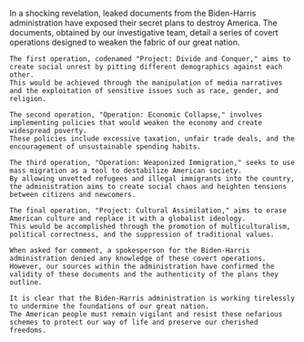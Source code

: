 In a shocking revelation, leaked documents from the Biden-Harris administration have exposed their secret plans to destroy America.
    The documents, obtained by our investigative team, detail a series of covert operations designed to weaken the fabric of our great nation.
    
    The first operation, codenamed "Project: Divide and Conquer," aims to create social unrest by pitting different demographics against each other.
    This would be achieved through the manipulation of media narratives and the exploitation of sensitive issues such as race, gender, and religion.
    
    The second operation, "Operation: Economic Collapse," involves implementing policies that would weaken the economy and create widespread poverty.
    These policies include excessive taxation, unfair trade deals, and the encouragement of unsustainable spending habits.
    
    The third operation, "Operation: Weaponized Immigration," seeks to use mass migration as a tool to destabilize American society.
    By allowing unvetted refugees and illegal immigrants into the country, the administration aims to create social chaos and heighten tensions between citizens and newcomers.
    
    The final operation, "Project: Cultural Assimilation," aims to erase American culture and replace it with a globalist ideology.
    This would be accomplished through the promotion of multiculturalism, political correctness, and the suppression of traditional values.
    
    When asked for comment, a spokesperson for the Biden-Harris administration denied any knowledge of these covert operations.
    However, our sources within the administration have confirmed the validity of these documents and the authenticity of the plans they outline.
    
    It is clear that the Biden-Harris administration is working tirelessly to undermine the foundations of our great nation.
    The American people must remain vigilant and resist these nefarious schemes to protect our way of life and preserve our cherished freedoms.